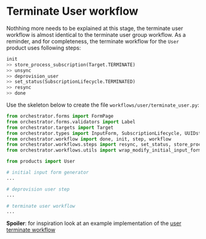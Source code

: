 # Terminate User workflow

Nothhing more needs to be explained at this stage, the terminate user workflow
is almost identical to the terminate user group workflow. As a reminder, and
for completeness, the terminate workflow for the `User` product uses  following
steps:

```python
init
>> store_process_subscription(Target.TERMINATE)
>> unsync
>> deprovision_user
>> set_status(SubscriptionLifecycle.TERMINATED)
>> resync
>> done
```

Use the skeleton below to create the file `workflows/user/terminate_user.py`:

```python
from orchestrator.forms import FormPage
from orchestrator.forms.validators import Label
from orchestrator.targets import Target
from orchestrator.types import InputForm, SubscriptionLifecycle, UUIDstr
from orchestrator.workflow import done, init, step, workflow
from orchestrator.workflows.steps import resync, set_status, store_process_subscription, unsync
from orchestrator.workflows.utils import wrap_modify_initial_input_form

from products import User

# initial input form generator
...

# deprovision user step
...

# terminate user workflow
...
```

**Spoiler**: for inspiration look at an example implementation of the [user
terminate workflow ](https://github.com/workfloworchestrator/example-orchestrator-beginner/blob/main/workflows/user/terminate_user.py)
